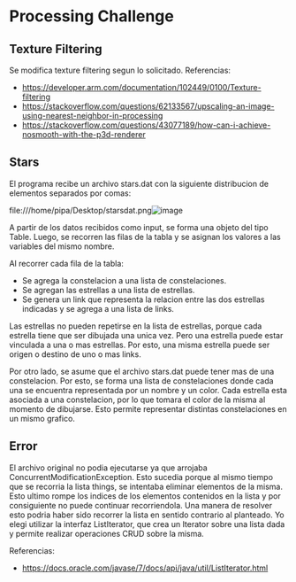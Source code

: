 # Processing Challenge

## Texture Filtering

Se modifica texture filtering segun lo solicitado. Referencias:
- https://developer.arm.com/documentation/102449/0100/Texture-filtering
- https://stackoverflow.com/questions/62133567/upscaling-an-image-using-nearest-neighbor-in-processing
- https://stackoverflow.com/questions/43077189/how-can-i-achieve-nosmooth-with-the-p3d-renderer

## Stars

El programa recibe un archivo stars.dat con la siguiente distribucion de elementos separados por comas:

file:///home/pipa/Desktop/starsdat.png![image](https://user-images.githubusercontent.com/46507487/111926653-7fda4e80-8a8c-11eb-8447-67dfb4904639.png)


A partir de los datos recibidos como input, se forma una objeto del tipo Table.
Luego, se recorren las filas de la tabla y se asignan los valores a las variables del mismo nombre.

Al recorrer cada fila de la tabla:
- Se agrega la constelacion a una lista de constelaciones.
- Se agregan las estrellas a una lista de estrellas.
- Se genera un link que representa la relacion entre las dos estrellas indicadas y se agrega a una lista de links.

Las estrellas no pueden repetirse en la lista de estrellas, porque cada estrella tiene que ser dibujada una unica vez. Pero una estrella puede estar vinculada a una o mas estrellas. Por esto, una misma estrella puede ser origen o destino de uno o mas links.

Por otro lado, se asume que el archivo stars.dat puede tener mas de una constelacion. Por esto, se forma una lista de constelaciones donde cada una se encuentra representada por un nombre y un color. Cada estrella esta asociada a una constelacion, por lo que tomara el color de la misma al momento de dibujarse. Esto permite representar distintas constelaciones en un mismo grafico.

## Error

El archivo original no podia ejecutarse ya que arrojaba ConcurrentModificationException. Esto sucedia porque al mismo tiempo que se recorria la lista things, se intentaba eliminar elementos de la misma. Esto ultimo rompe los indices de los elementos contenidos en la lista y por consiguiente no puede continuar recorriendola. Una manera de resolver esto podria haber sido recorrer la lista en sentido contrario al planteado. Yo elegi utilizar la interfaz ListIterator, que crea un Iterator sobre una lista dada y permite realizar operaciones CRUD sobre la misma.

Referencias:
- https://docs.oracle.com/javase/7/docs/api/java/util/ListIterator.html

